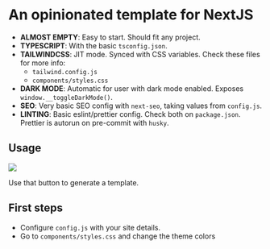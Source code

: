 # An opinionated template for NextJS

- **ALMOST EMPTY**: Easy to start. Should fit any project.
- **TYPESCRIPT**: With the basic `tsconfig.json`.
- **TAILWINDCSS**: JIT mode. Synced with CSS variables. Check these files for more info:
  - `tailwind.config.js`
  - `components/styles.css`
- **DARK MODE**: Automatic for user with dark mode enabled. Exposes `window.__toggleDarkMode()`.
- **SEO**: Very basic SEO config with `next-seo`, taking values from `config.js`.
- **LINTING**: Basic eslint/prettier config. Check both on `package.json`. Prettier is autorun on pre-commit with `husky`.

## Usage

<a href="https://github.com/pablopunk/next-starter/generate">
  <img src="https://img.shields.io/badge/use%20this-template-blue?logo=github">
</a>

Use that button to generate a template.

## First steps

- Configure `config.js` with your site details.
- Go to `components/styles.css` and change the theme colors

